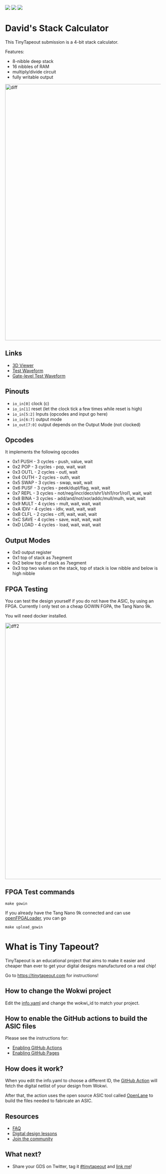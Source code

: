 ![](../../workflows/gds/badge.svg) ![](../../workflows/docs/badge.svg) ![](../../workflows/test/badge.svg)

# David's Stack Calculator

This TinyTapeout submission is a 4-bit stack calculator.

Features:
- 8-nibble deep stack
- 16 nibbles of RAM
- multiply/divide circuit
- fully writable output

<img width="827" alt="diff" src="https://user-images.githubusercontent.com/874280/205480274-25656a90-3983-454c-b499-7193c94a0262.png">

## Links

- [3D Viewer](https://gds-viewer.tinytapeout.com/?model=https://davidsiaw.github.io/tt02-davidsiaw-stackcalc/tinytapeout.gds.gltf)
- [Test Waveform](https://davidsiaw.github.io/vcdrom/?url=davidsiaw.github.io/tt02-davidsiaw-stackcalc/test-result/tb.vcd)
- [Gate-level Test Waveform](https://davidsiaw.github.io/vcdrom/?url=davidsiaw.github.io/tt02-davidsiaw-stackcalc/gatelevel-result/tb.vcd)

## Pinouts

- `io_in[0]` clock (c)
- `io_in[1]` reset (let the clock tick a few times while reset is high)
- `io_in[5:2]` Inputs (opcodes and input go here)
- `io_in[6:7]` output mode
- `io_out[7:0]` output depends on the Output Mode (not clocked)

## Opcodes

It implements the following opcodes

- 0x1 PUSH - 3 cycles - push, value, wait
- 0x2 POP  - 3 cycles - pop, wait, wait
- 0x3 OUTL - 2 cycles - outl, wait
- 0x4 OUTH - 2 cycles - outh, wait
- 0x5 SWAP - 3 cycles - swap, wait, wait
- 0x6 PUSF - 3 cycles - peek/dupl/flag, wait, wait
- 0x7 REPL - 3 cycles - not/neg/incr/decr/shr1/shl1/ror1/rol1, wait, wait
- 0x8 BINA - 3 cycles - add/and/not/xor/addc/mull/mulh, wait, wait
- 0x9 MULT - 4 cycles - mult, wait, wait, wait
- 0xA IDIV - 4 cycles - idiv, wait, wait, wait
- 0xB CLFL - 2 cycles - clfl, wait, wait, wait
- 0xC SAVE - 4 cycles - save, wait, wait, wait
- 0xD LOAD - 4 cycles - load, wait, wait, wait

## Output Modes
- 0x0 output register
- 0x1 top of stack as 7segment
- 0x2 below top of stack as 7segment
- 0x3 top two values on the stack, top of stack is low nibble and below is high nibble

## FPGA Testing

You can test the design yourself if you do not have the ASIC, by using an FPGA.
Currently I only test on a cheap GOWIN FGPA, the Tang Nano 9k.

You will need docker installed.

<img width="827" alt="dff2" src="https://user-images.githubusercontent.com/874280/205480277-2fad5593-4efd-4341-b398-af2b32d342a2.png">

## FPGA Test commands

`make gowin`

If you already have the Tang Nano 9k connected and can use [openFPGALoader](https://github.com/trabucayre/openFPGALoader), you can go

`make upload_gowin`

# What is Tiny Tapeout?

TinyTapeout is an educational project that aims to make it easier and cheaper than ever to get your digital designs manufactured on a real chip!

Go to https://tinytapeout.com for instructions!

## How to change the Wokwi project

Edit the [info.yaml](info.yaml) and change the wokwi_id to match your project.

## How to enable the GitHub actions to build the ASIC files

Please see the instructions for:

* [Enabling GitHub Actions](https://tinytapeout.com/faq/#when-i-commit-my-change-the-gds-action-isnt-running)
* [Enabling GitHub Pages](https://tinytapeout.com/faq/#my-github-action-is-failing-on-the-pages-part)

## How does it work?

When you edit the info.yaml to choose a different ID, the [GitHub Action](.github/workflows/gds.yaml) will fetch the digital netlist of your design from Wokwi.

After that, the action uses the open source ASIC tool called [OpenLane](https://www.zerotoasiccourse.com/terminology/openlane/) to build the files needed to fabricate an ASIC.

## Resources

* [FAQ](https://tinytapeout.com/faq/)
* [Digital design lessons](https://tinytapeout.com/digital_design/)
* [Join the community](https://discord.gg/rPK2nSjxy8)

## What next?

* Share your GDS on Twitter, tag it [#tinytapeout](https://twitter.com/hashtag/tinytapeout?src=hashtag_click) and [link me](https://twitter.com/matthewvenn)!
